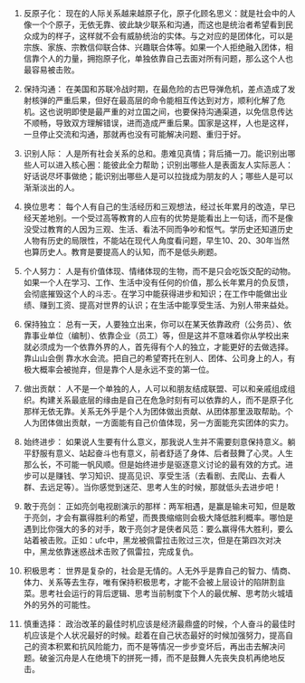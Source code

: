1.	反原子化：
      现在的人际关系越来越原子化，原子化顾名思义：就是社会中的人像一个个原子，无依无靠、彼此缺少联系和沟通，而这也是统治者希望看到民众成为的样子，这样就不会有威胁统治的实体。与之对应的是团体化，可以是宗族、家族、宗教信仰联合体、兴趣联合体等。如果一个人拒绝融入团体，相信靠个人的力量，拥抱原子化，单独依靠自己去面对所有问题，那么这个人也最容易被击败。

2.	保持沟通：
      在美国和苏联冷战时期，在最危险的古巴导弹危机，差点造成了发射核弹的严重后果，但好在最高层的命令能相互传达到对方，顺利化解了危机。这也说明即使是最严重的对立国之间，也要保持沟通渠道，以免信息传达不顺畅，导致双方理解错误，进而造成严重后果。国家是这样，人也是这样，一旦停止交流和沟通，那就再也没有可能解决问题、重归于好。

3.	识别人际：
      人是所有社会关系的总和。患难见真情；背后捅一刀。能识别出哪些人可以进入核心圈：能彼此全力帮助；识别出哪些人是表面友人实际恶人：好话说尽坏事做绝；能识别出哪些人是可以拉拢成为朋友的人；哪些人是可以渐渐淡出的人。

4.	换位思考：
      每个人有自己的生活经历和三观想法，经过长年累月的改造，早已经天差地别。一个受过高等教育的人应有的优势是能看出上一句话，而不是像没受过教育的人因为三观、生活、看法不同而争吵和怄气。学历史还知道历史人物有历史的局限性，不能站在现代人角度看问题，早生10、20、30年当然也算历史人。教育是要提高人的认知，而不是低头刷题。

5.	个人努力：
      人是有价值体现、情绪体现的生物，而不是只会吃饭交配的动物。如果一个人在学习、工作、生活中没有任何的价值，那么长年累月的负反馈，会彻底摧毁这个人的斗志·。在学习中能获得进步和知识；在工作中能做出业绩、赚到工资、提高对世界的认识；在生活中能享受生活、为别人带来益处。

6.	保持独立：
      总有一天，人要独立出来，你可以在某天依靠政府（公务员）、依靠事业单位（编制）、依靠企业（员工）等，但是这并不意味着你从学校出来就必须成为一个依靠外界的人，首先得有个人的独立，才能更好的去做选择。靠山山会倒 靠水水会流。把自己的希望寄托在别人、团体、公司身上的人，有极大概率会被抛弃，但是靠个人是永远不变的第一位。

7.	做出贡献：
      人不是一个单独的人，人可以和朋友结成联盟、可以和亲戚组成组织。构建关系最底层的缘由是自己在危急时刻有可以依靠的人，而不是原子化那样无依无靠。关系无外乎是个人为团体做出贡献、从团体那里汲取帮助。个人为团体做出贡献，一方面能有自己价值体现，另一方面能充实团体的实力。

8.	始终进步：
      如果说人生要有什么意义，那我说人生并不需要刻意保持意义。躺平舒服有意义、站起奋斗也有意义，前者舒适了身体、后者鼓舞了心灵。人生那么长，不可能一帆风顺。但是始终进步是驱逐意义讨论的最有效的方式。进步可以是赚钱、学习知识、提高见识、享受生活（去看剧、去爬山、去看人群、去远足等）。当你感觉到迷茫、思考人生的时候，那就低头去进步吧！

9.	敢于亮剑：
      正如亮剑电视剧演示的那样：两军相遇，是赢是输未可知，但是敢于亮剑，才会有赢得胜利的希望，而畏畏缩缩则会极大降低胜利概率。哪怕是遇到比你强大的多的对手，敢于亮剑才是侠者风范：要么赢得伟大胜利，要么站着被击败。正如：ufc中，黑龙被佩雷拉击败过三次，但是在第四次对决中，黑龙依靠迷惑战术击败了佩雷拉，完成复仇。

10.	积极思考：
       世界是复杂的，社会是无情的。人无外乎是靠自己的智力、情商、体力、关系等去生存，唯有保持积极思考，才能不会被上层设计的陷阱割韭菜。思考社会运行的背后逻辑、思考当前制度下个人的最优解、思考防火城墙外的另外的可能性。

11.	慎重选择：
       政治改革的最佳时机应该是经济最鼎盛的时候，个人奋斗的最佳时机应该是个人状况最好的时候。趁着在自己状态最好的时候加强努力，提高自己的资本积累和抗风险能力，而不是等情况一步步变坏后，再出击去解决问题。破釜沉舟是人在绝境下的拼死一搏，而不是鼓舞人先丧失良机再绝地反击。
